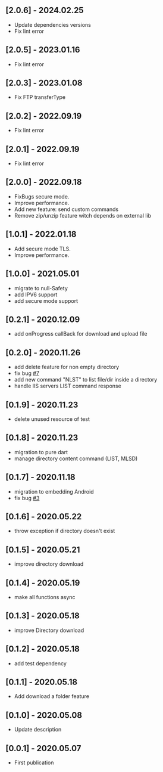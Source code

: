 ## [2.0.6] - 2024.02.25
* Update dependencies versions
* Fix lint error
## [2.0.5] - 2023.01.16
* Fix lint error
## [2.0.3] - 2023.01.08
* Fix FTP transferType
## [2.0.2] - 2022.09.19
* Fix lint error
## [2.0.1] - 2022.09.19
* Fix lint error
## [2.0.0] - 2022.09.18
* FixBugs secure mode.
* Improve performance.
* Add new feature: send custom commands
* Remove zip/unzip feature witch depends on external lib
## [1.0.1] - 2022.01.18
* Add secure mode TLS.
* Improve performance.
## [1.0.0] - 2021.05.01
* migrate to null-Safety
* add IPV6 support
* add secure mode support
## [0.2.1] - 2020.12.09
* add onProgress callBack for download and upload file
## [0.2.0] - 2020.11.26
* add delete feature for non empty directory
* fix bug [#7](https://github.com/salim-lachdhaf/ftpConnect/issues/3)
* add new command "NLST" to list file/dir inside a directory
* handle IIS servers LIST command response
## [0.1.9] - 2020.11.23
* delete unused resource of test
## [0.1.8] - 2020.11.23
* migration to pure dart
* manage directory content command (LIST, MLSD)
## [0.1.7] - 2020.11.18
* migration to embedding Android
* fix bug [#3](https://github.com/salim-lachdhaf/ftpConnect/issues/3)
## [0.1.6] - 2020.05.22
* throw exception if directory doesn't exist
## [0.1.5] - 2020.05.21
* improve directory download
## [0.1.4] - 2020.05.19
* make all functions async
## [0.1.3] - 2020.05.18
* improve Directory download
## [0.1.2] - 2020.05.18
* add test dependency
## [0.1.1] - 2020.05.18
* Add download a folder feature
## [0.1.0] - 2020.05.08
* Update description
## [0.0.1] - 2020.05.07
* First publication